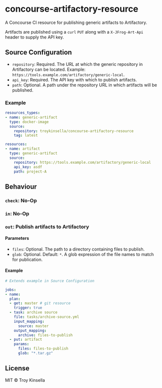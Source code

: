 # concourse-artifactory-resource

A Concourse CI resource for publishing generic artifacts to Artifactory.

Artifacts are published using a `curl` `PUT` along with a 
`X-JFrog-Art-Api` header to supply the API key. 

## Source Configuration

* `repository`: Required. The URL at which the generic repository in Artifactory 
   can be located. Example: `https://tools.example.com/artifactory/generic-local`.
* `api_key`: Required. The API key with which to publish artifacts.
* `path`: Optional. A path under the repository URL in which artifacts will be
  published.

### Example

```yaml
resources_types:
- name: generic-artifact
  type: docker-image
  source:
    repository: troykinsella/concourse-artifactory-resource
    tag: latest

resources:
- name: artifact
  type: generic-artifact
  source:
    repository: https://tools.example.com/artifactory/generic-local
    api_key: asdf
    path: project-A
```


## Behaviour

### `check`: No-Op

### `in`: No-Op

### `out`: Publish artifacts to Artifactory

#### Parameters

* `files`: Optional. The path to a directory containing files to publish.
* `glob`: Optional. Default: `*`. A glob expression of the file names to match
  for publication.

#### Example

```yaml
# Extends example in Source Configuration

jobs:
- name: 
  plan:
  - get: master # git resource
    trigger: true
  - task: archive source
    file: tasks/archive-source.yml
    input_mapping:
      source: master
    output_mapping:
      archive: files-to-publish
  - put: artifact
    params:
      files: files-to-publish
      glob: "*.tar.gz"
```

## License

MIT © Troy Kinsella
